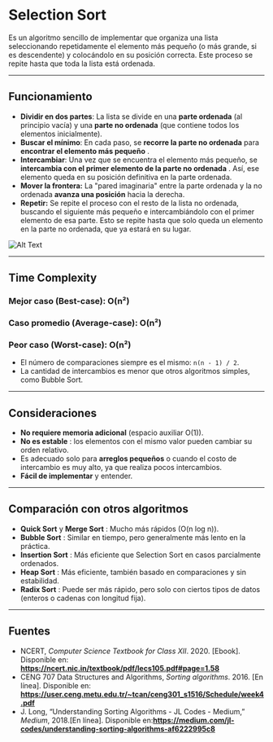 # Selection Sort

Es un algoritmo sencillo de implementar que organiza una lista seleccionando repetidamente el elemento más pequeño (o más grande, si es descendente) y colocándolo en su posición correcta. Este proceso se repite hasta que toda la lista está ordenada.

---

## Funcionamiento

* **Dividir en dos partes**: La lista se divide en una **parte ordenada** (al principio vacía) y una **parte no ordenada** (que contiene todos los elementos inicialmente).
* **Buscar el mínimo**: En cada paso, se **recorre la parte no ordenada** para  **encontrar el elemento más pequeño** .
* **Intercambiar**: Una vez que se encuentra el elemento más pequeño, se  **intercambia con el primer elemento de la parte no ordenada** . Así, ese elemento queda en su posición definitiva en la parte ordenada.
* **Mover la frontera:** La "pared imaginaria" entre la parte ordenada y la no ordenada **avanza una posición** hacia la derecha.
* **Repetir:** Se repite el proceso con el resto de la lista no ordenada, buscando el siguiente más pequeño e intercambiándolo con el primer elemento de esa parte. Esto se repite hasta que solo queda un elemento en la parte no ordenada, que ya estará en su lugar.

![Alt Text](https://miro.medium.com/v2/resize:fit:200/format:webp/1*8guImFhbPKA4Q9k84sNaaA.gif)

---



## Time Complexity

### Mejor caso (Best-case): O(n²)

### Caso promedio (Average-case): O(n²)

### Peor caso (Worst-case): O(n²)

* El número de comparaciones siempre es el mismo: `n(n - 1) / 2`.
* La cantidad de intercambios es menor que otros algoritmos simples, como Bubble Sort.

---

## Consideraciones

* **No requiere memoria adicional** (espacio auxiliar O(1)).
* **No es estable** : los elementos con el mismo valor pueden cambiar su orden relativo.
* Es adecuado solo para **arreglos pequeños** o cuando el costo de intercambio es muy alto, ya que realiza pocos intercambios.
* **Fácil de implementar** y entender.

---

## Comparación con otros algoritmos

* **Quick Sort** y  **Merge Sort** : Mucho más rápidos (O(n log n)).
* **Bubble Sort** : Similar en tiempo, pero generalmente más lento en la práctica.
* **Insertion Sort** : Más eficiente que Selection Sort en casos parcialmente ordenados.
* **Heap Sort** : Más eficiente, también basado en comparaciones y sin estabilidad.
* **Radix Sort** : Puede ser más rápido, pero solo con ciertos tipos de datos (enteros o cadenas con longitud fija).

---



## Fuentes

* NCERT,  *Computer Science Textbook for Class XII*. 2020. [Ebook]. Disponible en: **https://ncert.nic.in/textbook/pdf/lecs105.pdf#page=1.58**
* CENG 707 Data Structures and Algorithms,  *Sorting algorithms*. 2016. [En línea]. Disponible en: **https://user.ceng.metu.edu.tr/~tcan/ceng301_s1516/Schedule/week4.pdf**
* J. Long, “Understanding Sorting Algorithms - JL Codes - Medium,”  *Medium*, 2018.[En línea]. Disponible en:**https://medium.com/jl-codes/understanding-sorting-algorithms-af6222995c8**
